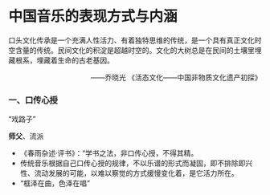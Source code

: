 # 中国音乐的表现方式与内涵
口头文化传承是一个充满人性活力、有着独特思维的传统，是一个具有真正文化时空含量的传统。民间文化的积淀是超越时空的。文化的大树总是在民间的土壤里埋藏根系，埋藏着生命的古老基因。
<p align="right">——乔晓光 《活态文化——中国非物质文化遗产初探》</p>

###  一、口传心授
“戏路子”

**师父**、流派
- 《春雨杂述·评书》：“学书之法，非口传心授，不得其精。
- 传统音乐根据自己口传心授的规律，不以乐谱的形式而凝固，即不排除即兴性、流动发展的可能，以难以察觉的方式缓慢变化着，是它活力所在。
- “框泽在曲，色泽在唱”
